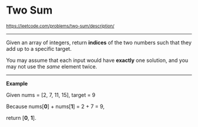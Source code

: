 # **Two Sum**
<sub>https://leetcode.com/problems/two-sum/description/</sub>
___
Given an array of integers, return <b>indices</b> of the two numbers such that they add up to a specific target.

You may assume that each input would have <b>exactly</b> one solution, and you may not use the <i>same</i> element twice.
___
**Example**

  Given nums = [2, 7, 11, 15], target = 9
  
  Because nums[**0**] + nums[**1**] = 2 + 7 = 9,  
  
  return [**0**, **1**].
